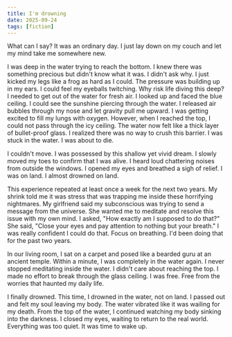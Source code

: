 ```yaml
---
title: I'm drowning
date: 2025-09-24
tags: [fiction]
---
```


What can I say? It was an ordinary day. I just lay down on my couch and let my mind take me somewhere new.

I was deep in the water trying to reach the bottom. I knew there was something precious but didn't know what it was. I didn't ask why. I just kicked my legs like a frog as hard as I could. The pressure was building up in my ears. I could feel my eyeballs twitching. Why risk life diving this deep? I needed to get out of the water for fresh air. I looked up and faced the blue ceiling. I could see the sunshine piercing through the water. I released air bubbles through my nose and let gravity pull me upward. I was getting excited to fill my lungs with oxygen. However, when I reached the top, I could not pass through the icy ceiling. The water now felt like a thick layer of bullet-proof glass. I realized there was no way to crush this barrier. I was stuck in the water. I was about to die.

I couldn't move. I was possessed by this shallow yet vivid dream. I slowly moved my toes to confirm that I was alive. I heard loud chattering noises from outside the windows. I opened my eyes and breathed a sigh of relief. I was on land. I almost drowned on land.

This experience repeated at least once a week for the next two years. My shrink told me it was stress that was trapping me inside these horrifying nightmares. My girlfriend said my subconscious was trying to send a message from the universe. She wanted me to meditate and resolve this issue with my own mind. I asked, "How exactly am I supposed to do that?" She said, "Close your eyes and pay attention to nothing but your breath." I was really confident I could do that. Focus on breathing. I'd been doing that for the past two years.

In our living room, I sat on a carpet and posed like a bearded guru at an ancient temple. Within a minute, I was completely in the water again. I never stopped meditating inside the water. I didn't care about reaching the top. I made no effort to break through the glass ceiling. I was free. Free from the worries that haunted my daily life.

I finally drowned. This time, I drowned in the water, not on land. I passed out and felt my soul leaving my body. The water vibrated like it was wailing for my death. From the top of the water, I continued watching my body sinking into the darkness. I closed my eyes, waiting to return to the real world. Everything was too quiet. It was time to wake up.